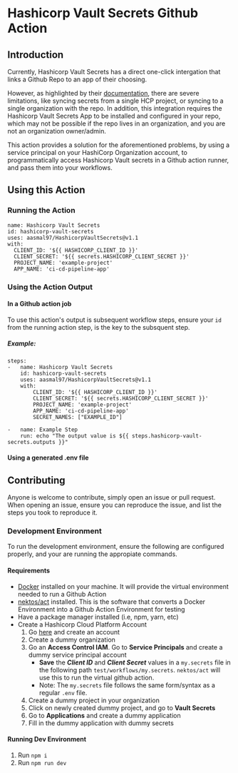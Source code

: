 # Hashicorp Vault Secrets Github Action
## Introduction
Currently, Hashicorp Vault Secrets has a direct one-click intergation that links a Github Repo to an app of their choosing. 

However, as highlighted by their [documentation](https://developer.hashicorp.com/hcp/docs/vault-secrets/integrations/github-actions), there are severe limitations, like syncing secrets from a single HCP project, or syncing to a single organization with the repo. In addition, this integration requires the Hashicorp Vault Secrets App to be installed and configured in your repo, which may not be possible if the repo lives in an organization, and you are not an organization owner/admin. 

This action provides a solution for the aforementioned problems, by using a service principal on your HashiCorp Organization account, to programmatically access Hashicorp Vault secrets in a Github action runner, and pass them into your workflows.
## Using this Action
### Running the Action
```
name: Hashicorp Vault Secrets
id: hashicorp-vault-secrets
uses: aasmal97/HashicorpVaultSecrets@v1.1
with: 
  CLIENT_ID: '${{ HASHICORP_CLIENT_ID }}'
  CLIENT_SECRET: '${{ secrets.HASHICORP_CLIENT_SECRET }}'
  PROJECT_NAME: 'example-project'
  APP_NAME: 'ci-cd-pipeline-app'
```
### Using the Action Output
#### In a Github action job
To use this action's output is subsequent workflow steps, ensure your `id` from the running action step, is the key to the subsquent step.
##### Example: 
```
steps: 
-   name: Hashicorp Vault Secrets
    id: hashicorp-vault-secrets
    uses: aasmal97/HashicorpVaultSecrets@v1.1
    with: 
        CLIENT_ID: '${{ HASHICORP_CLIENT_ID }}'
        CLIENT_SECRET: '${{ secrets.HASHICORP_CLIENT_SECRET }}'
        PROJECT_NAME: 'example-project'
        APP_NAME: 'ci-cd-pipeline-app'
        SECRET_NAMES: ["EXAMPLE_ID"]

-   name: Example Step
    run: echo "The output value is ${{ steps.hashicorp-vault-secrets.outputs }}"
```
#### Using a generated .env file 

## Contributing
Anyone is welcome to contribute, simply open an issue or pull request. When opening an issue, ensure you can reproduce the issue, and list the steps you took to reproduce it.

### Development Environment
To run the development environment, ensure the following are configured properly, and your are running the appropiate commands.  
#### Requirements
- [Docker](https://docs.docker.com/engine/install/) installed on your machine. It will provide the virtual environment needed to run a Github Action
- [nektos/act](https://github.com/nektos/act) installed. This is the software that converts a Docker Environment into a Github Action Environment for testing 
- Have a package manager installed (i.e, npm, yarn, etc)
- Create a Hashicorp Cloud Platform Account
    1. Go [here](https://portal.cloud.hashicorp.com/sign-in) and create an account
    2. Create a dummy organization
    3. Go an **Access Control IAM**. Go to **Service Principals** and create a dummy service principal account
        - **Save** the ***Client ID*** and ***Client Secret*** values in a `my.secrets` file in the following path `test/workflows/my.secrets`. `nektos/act` will use this to run the virtual github action.
        - Note: The `my.secrets` file follows the same form/syntax as a regular `.env` file.
    4. Create a dummy project in your organization
    5. Click on newly created dummy project, and go to **Vault Secrets**
    6. Go to **Applications** and create a dummy application
    8. Fill in the dummy application with dummy secrets

#### Running Dev Environment
1. Run `npm i`
2. Run `npm run dev`
